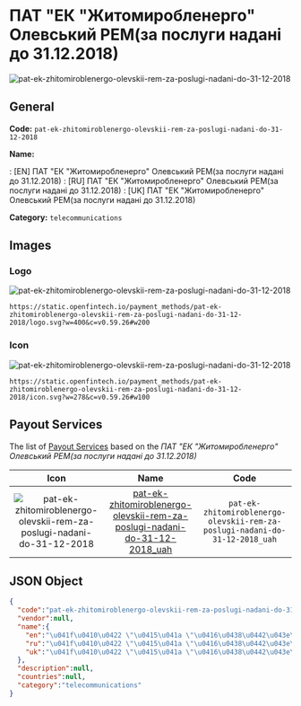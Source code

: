 
# ПАТ "ЕК "Житомиробленерго" Олевський РЕМ(за послуги надані до 31.12.2018) 
![pat-ek-zhitomiroblenergo-olevskii-rem-za-poslugi-nadani-do-31-12-2018](https://static.openfintech.io/payment_methods/pat-ek-zhitomiroblenergo-olevskii-rem-za-poslugi-nadani-do-31-12-2018/logo.svg?w=400&c=v0.59.26#w200)  

## General 
**Code:** `pat-ek-zhitomiroblenergo-olevskii-rem-za-poslugi-nadani-do-31-12-2018` 
 
**Name:** 
 
:	[EN] ПАТ "ЕК "Житомиробленерго" Олевський РЕМ(за послуги надані до 31.12.2018) 
:	[RU] ПАТ "ЕК "Житомиробленерго" Олевський РЕМ(за послуги надані до 31.12.2018) 
:	[UK] ПАТ "ЕК "Житомиробленерго" Олевський РЕМ(за послуги надані до 31.12.2018) 
 
**Category:** `telecommunications` 
 

## Images 

### Logo 
![pat-ek-zhitomiroblenergo-olevskii-rem-za-poslugi-nadani-do-31-12-2018](https://static.openfintech.io/payment_methods/pat-ek-zhitomiroblenergo-olevskii-rem-za-poslugi-nadani-do-31-12-2018/logo.svg?w=400&c=v0.59.26#w200)  

```
https://static.openfintech.io/payment_methods/pat-ek-zhitomiroblenergo-olevskii-rem-za-poslugi-nadani-do-31-12-2018/logo.svg?w=400&c=v0.59.26#w200
```  

### Icon 
![pat-ek-zhitomiroblenergo-olevskii-rem-za-poslugi-nadani-do-31-12-2018](https://static.openfintech.io/payment_methods/pat-ek-zhitomiroblenergo-olevskii-rem-za-poslugi-nadani-do-31-12-2018/icon.svg?w=278&c=v0.59.26#w100)  

```
https://static.openfintech.io/payment_methods/pat-ek-zhitomiroblenergo-olevskii-rem-za-poslugi-nadani-do-31-12-2018/icon.svg?w=278&c=v0.59.26#w100
```  

## Payout Services 
 
The list of [Payout Services](/payout-services/) based on the _ПАТ "ЕК "Житомиробленерго" Олевський РЕМ(за послуги надані до 31.12.2018)_ 

|Icon|Name|Code| 
|:---:|:---:|:---:| 
|![pat-ek-zhitomiroblenergo-olevskii-rem-za-poslugi-nadani-do-31-12-2018](https://static.openfintech.io/payout_methods/pat-ek-zhitomiroblenergo-olevskii-rem-za-poslugi-nadani-do-31-12-2018/icon.svg?w=278&c=v0.59.26#w40) |[pat-ek-zhitomiroblenergo-olevskii-rem-za-poslugi-nadani-do-31-12-2018_uah](/payout-services/pat-ek-zhitomiroblenergo-olevskii-rem-za-poslugi-nadani-do-31-12-2018_uah/)|`pat-ek-zhitomiroblenergo-olevskii-rem-za-poslugi-nadani-do-31-12-2018_uah`| 
 

## JSON Object 

```json
{
  "code":"pat-ek-zhitomiroblenergo-olevskii-rem-za-poslugi-nadani-do-31-12-2018",
  "vendor":null,
  "name":{
    "en":"\u041f\u0410\u0422 \"\u0415\u041a \"\u0416\u0438\u0442\u043e\u043c\u0438\u0440\u043e\u0431\u043b\u0435\u043d\u0435\u0440\u0433\u043e\" \u041e\u043b\u0435\u0432\u0441\u044c\u043a\u0438\u0439 \u0420\u0415\u041c(\u0437\u0430 \u043f\u043e\u0441\u043b\u0443\u0433\u0438 \u043d\u0430\u0434\u0430\u043d\u0456 \u0434\u043e 31.12.2018)",
    "ru":"\u041f\u0410\u0422 \"\u0415\u041a \"\u0416\u0438\u0442\u043e\u043c\u0438\u0440\u043e\u0431\u043b\u0435\u043d\u0435\u0440\u0433\u043e\" \u041e\u043b\u0435\u0432\u0441\u044c\u043a\u0438\u0439 \u0420\u0415\u041c(\u0437\u0430 \u043f\u043e\u0441\u043b\u0443\u0433\u0438 \u043d\u0430\u0434\u0430\u043d\u0456 \u0434\u043e 31.12.2018)",
    "uk":"\u041f\u0410\u0422 \"\u0415\u041a \"\u0416\u0438\u0442\u043e\u043c\u0438\u0440\u043e\u0431\u043b\u0435\u043d\u0435\u0440\u0433\u043e\" \u041e\u043b\u0435\u0432\u0441\u044c\u043a\u0438\u0439 \u0420\u0415\u041c(\u0437\u0430 \u043f\u043e\u0441\u043b\u0443\u0433\u0438 \u043d\u0430\u0434\u0430\u043d\u0456 \u0434\u043e 31.12.2018)"
  },
  "description":null,
  "countries":null,
  "category":"telecommunications"
}
```  
